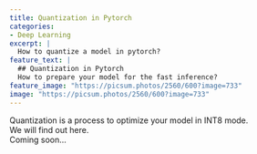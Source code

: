 ```yaml
---
title: Quantization in Pytorch
categories:
- Deep Learning
excerpt: |
  How to quantize a model in pytorch?
feature_text: |
  ## Quantization in Pytorch
  How to prepare your model for the fast inference?
feature_image: "https://picsum.photos/2560/600?image=733"
image: "https://picsum.photos/2560/600?image=733"
---
```


Quantization is a process to optimize your model in INT8 mode.  
We will find out here.  
Coming soon...
